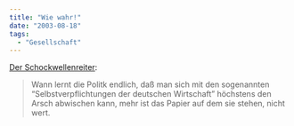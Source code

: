 ```yaml
---
title: "Wie wahr!"
date: "2003-08-18"
tags:
  - "Gesellschaft"
---
```


[Der Schockwellenreiter](http://www.schockwellenreiter.de/2003/08/18.html#030818004 "Der Schockwellenreiter"):

> Wann lernt die Politk endlich, daß man sich mit den sogenannten “Selbstverpflichtungen der deutschen Wirtschaft” höchstens den Arsch abwischen kann, mehr ist das Papier auf dem sie stehen, nicht wert.
